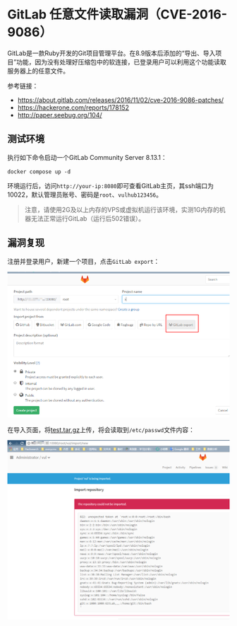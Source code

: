 # GitLab 任意文件读取漏洞（CVE-2016-9086）

GitLab是一款Ruby开发的Git项目管理平台。在8.9版本后添加的“导出、导入项目”功能，因为没有处理好压缩包中的软连接，已登录用户可以利用这个功能读取服务器上的任意文件。

参考链接：

- https://about.gitlab.com/releases/2016/11/02/cve-2016-9086-patches/
- https://hackerone.com/reports/178152
- http://paper.seebug.org/104/

## 测试环境

执行如下命令启动一个GitLab Community Server 8.13.1：

```
docker compose up -d
```

环境运行后，访问`http://your-ip:8080`即可查看GitLab主页，其ssh端口为10022，默认管理员账号、密码是`root`、`vulhub123456`。

> 注意，请使用2G及以上内存的VPS或虚拟机运行该环境，实测1G内存的机器无法正常运行GitLab（运行后502错误）。

## 漏洞复现

注册并登录用户，新建一个项目，点击`GitLab export`：

![](2.png)

在导入页面，将[test.tar.gz](test.tar.gz)上传，将会读取到`/etc/passwd`文件内容：

![](1.png)

